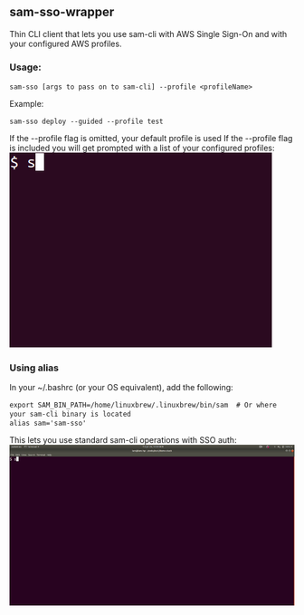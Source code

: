 ## sam-sso-wrapper

Thin CLI client that lets you use sam-cli with AWS Single Sign-On and with your configured AWS profiles.

### Usage:
```
sam-sso [args to pass on to sam-cli] --profile <profileName> 
```

Example:
```
sam-sso deploy --guided --profile test 
``` 

If the --profile flag is omitted, your default profile is used
If the --profile flag is included you will get prompted with a list of your configured profiles:
![Demo](https://raw.githubusercontent.com/mhlabs/sam-sso-wrapper/master/images/example-profiles.gif)

### Using alias
In your ~/.bashrc (or your OS equivalent), add the following:
```
export SAM_BIN_PATH=/home/linuxbrew/.linuxbrew/bin/sam  # Or where your sam-cli binary is located
alias sam='sam-sso'
```

This lets you use standard sam-cli operations with SSO auth:
![Demo](https://raw.githubusercontent.com/mhlabs/sam-sso-wrapper/master/images/example-alias.gif)


